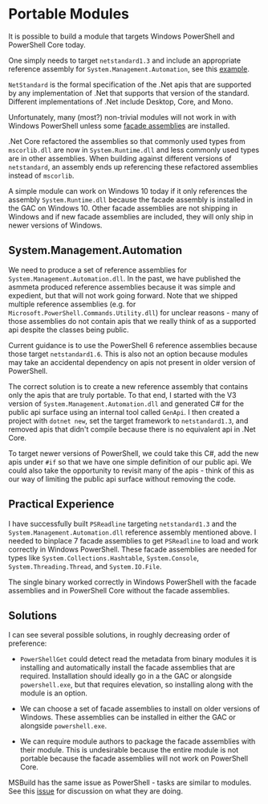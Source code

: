 
# Portable Modules

It is possible to build a module that targets Windows PowerShell and PowerShell Core today.

One simply needs to target `netstandard1.3` and include an appropriate reference assembly for `System.Management.Automation`, see this [example](https://github.com/Jaykul/NetCoreModuleProof).

`NetStandard` is the formal specification of the .Net apis that are supported by any implementation of .Net that supports that version of the standard.
Different implementations of .Net include Desktop, Core, and Mono.

Unfortunately, many (most?) non-trivial modules will not work in with Windows PowerShell unless some [facade assemblies](https://github.com/dotnet/standard/blob/6051a7df6d86353f900c46a64f104593647d2904/docs/history/evolution-of-design-time-assemblies.md) are installed.

.Net Core refactored the assemblies so that commonly used types from `mscorlib.dll` are now in `System.Runtime.dll` and less commonly used types are in other assemblies.
When building against different versions of `netstandard`, an assembly ends up referencing these refactored assemblies instead of `mscorlib`.

A simple module can work on Windows 10 today if it only references the assembly `System.Runtime.dll` because the facade assembly is installed in the GAC on Windows 10.
Other facade assemblies are not shipping in Windows and if new facade assemblies are included, they will only ship in newer versions of Windows.

## System.Management.Automation

We need to produce a set of reference assemblies for `System.Management.Automation.dll`.
In the past, we have published the asmmeta produced reference assemblies because it was simple and expedient, but that will not work going forward.
Note that we shipped multiple reference assemblies (e.g. for `Microsoft.PowerShell.Commands.Utility.dll`) for unclear reasons - many of those assemblies do not contain apis that we really think of as a supported api despite the classes being public.

Current guidance is to use the PowerShell 6 reference assemblies because those target `netstandard1.6`.
This is also not an option because modules may take an accidental dependency on apis not present in older version of PowerShell.

The correct solution is to create a new reference assembly that contains only the apis that are truly portable.
To that end, I started with the V3 version of `System.Management.Automation.dll` and generated C# for the public api surface using an internal tool called `GenApi`.
I then created a project with `dotnet new`, set the target framework to `netstandard1.3`, and removed apis that didn't compile because there is no equivalent api in .Net Core.

To target newer versions of PowerShell, we could take this C#, add the new apis under `#if` so that we have one simple definition of our public api.
We could also take the opportunity to revisit many of the apis - think of this as our way of limiting the public api surface without removing the code.

## Practical Experience

I have successfully built `PSReadline` targeting `netstandard1.3` and the `System.Management.Automation.dll` reference assembly mentioned above.
I needed to binplace 7 facade assemblies to get `PSReadline` to load and work correctly in Windows PowerShell.
These facade assemblies are needed for types like `System.Collections.Hashtable`, `System.Console`, `System.Threading.Thread`, and `System.IO.File`.

The single binary worked correctly in Windows PowerShell with the facade assemblies and in PowerShell Core without the facade assemblies.

## Solutions

I can see several possible solutions, in roughly decreasing order of preference:

* `PowerShellGet` could detect read the metadata from binary modules it is installing and automatically install the facade assemblies that are required.
  Installation should ideally go in a the GAC or alongside `powershell.exe`, but that requires elevation, so installing along with the module is an option.

* We can choose a set of facade assemblies to install on older versions of Windows.
  These assemblies can be installed in either the GAC or alongside `powershell.exe`.

* We can require module authors to package the facade assemblies with their module.
  This is undesirable because the entire module is not portable because the facade assemblies will not work on PowerShell Core.

MSBuild has the same issue as PowerShell - tasks are similar to modules.
See this [issue](https://github.com/Microsoft/msbuild/issues/1542) for discussion on what they are doing.
